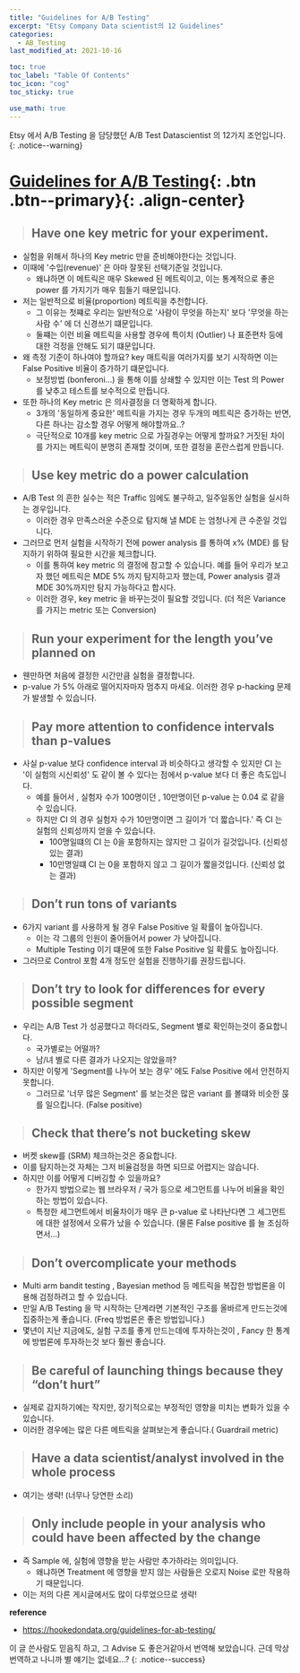 ```yaml
---
title: "Guidelines for A/B Testing"
excerpt: "Etsy Company Data scientist의 12 Guidelines"
categories:
  - AB_Testing
last_modified_at: 2021-10-16

toc: true
toc_label: "Table Of Contents"
toc_icon: "cog"
toc_sticky: true

use_math: true
---
```


 Etsy 에서 A/B Testing 을 담당했던 A/B Test Datascientist 의 12가지 조언입니다. 
{: .notice--warning}

# [Guidelines for A/B Testing](#link){: .btn .btn--primary}{: .align-center}

> ## **Have one key metric for your experiment**.

- 실험을 위해서 하나의 Key metric 만을 준비해야한다는 것입니다. 
- 이때에 '수입(revenue)' 은 아마 잘못된 선택기준일 것입니다. 
  - 왜냐하면 이 메트릭은 매우 Skewed 된 메트릭이고, 이는 통계적으로 좋은 power 를 가지기가 매우 힘들기 때문입니다.
- 저는 일반적으로 비율(proportion) 메트릭을 추천합니다. 
  - 그 이유는 첫쨰로 우리는 일반적으로 '사람이 무엇을 하는지' 보다 '무엇을 하는 사람 수' 에 더 신경쓰기 떄문입니다.
  - 둘쨰는 이런 비율 메트릭을 사용할 경우에 특이치 (Outlier) 나 표준편차 등에 대한 걱정을 안해도 되기 떄문입니다.
- 왜 측정 기준이 하나여야 할까요? key 매트릭을 여러가지를 보기 시작하면 이는 False Positive 비율이 증가하기 떄문입니다. 
  - 보정방법 (bonferoni...) 을 통해 이를 상쇄할 수 있지만 이는 Test 의 Power 를 낮추고 테스트를 보수적으로 만듭니다. 
- 또한 하나의 Key metric 은 의사결정을 더 명확하게 합니다.
  - 3개의 '동일하게 중요한' 메트릭을 가지는 경우 두개의 메트릭은 증가하는 반면, 다른 하나는 감소할 경우 어떻게 해야할까요..? 
  - 극단적으로 10개를 key metric 으로 가질경우는 어떻게 할까요? 거짓된 차이를 가지는 메트릭이 분명히 존재할 것이며, 또한 결정을 혼란스럽게 만듭니다.

> ## Use key metric do a power calculation

- A/B Test 의 흔한 실수는 적은 Traffic 임에도 불구하고, 일주일동안 실험을 실시하는 경우입니다. 
  -  이러한 경우 만족스러운 수준으로 탐지해 낼 MDE 는 엄청나게 큰 수준일 것입니다.
- 그러므로 먼저 실험을 시작하기 전에 power analysis 를 통하여 x% (MDE) 를 탐지하기 위하여 필요한 시간을 체크합니다. 
  - 이를 통하여 key metric 의 결정에 참고할 수 있습니다. 예를 들어 우리가 보고자 했던 메트릭은 MDE 5% 까지 탐지하고자 했는데, Power analysis 결과 MDE 30%까지만 탐지 가능하다고 합시다. 
  - 이러한 경우, key metric 을 바꾸는것이 필요할 것입니다. (더 적은 Variance 를 가지는 metric 또는 Conversion)

> ## Run your experiment for the length you’ve planned on

-  웬만하면 처음에 결정한 시간만큼 실험을 결정합니다. 
  - p-value 가 5% 아래로 떨어지자마자 멈추지 마세요. 이러한 경우 p-hacking 문제가 발생할 수 있습니다.

> ## Pay more attention to confidence intervals than p-values

- 사실 p-value 보다 confidence interval 과 비슷하다고 생각할 수 있지만 CI 는 '이 실험의 시신뢰성' 도 같이 볼 수 있다는 점에서 p-value 보다 더 좋은 측도입니다.
  - 예를 들어서 , 실험자 수가 100명이던 , 10만명이던 p-value 는 0.04 로 같을 수 있습니다. 
  - 하지만 CI 의 경우 실험자 수가 10만명이면 그 길이가 '더 짧습니다.' 즉 CI 는 실험의 신뢰성까지 얻을 수 있습니다. 
    - 100명일떄의 CI 는 0을 포함하지는 않지만 그 길이가 길것입니다. (신뢰성 있는 결과)
    - 10만명일떄 CI 는 0을 포함하지 않고 그 길이가 짧을것입니다. (신뢰성 없는 결과)

> ## **Don’t run tons of variants**

- 6가지 variant 를 사용하게 될 경우 False Positive 일 확률이 높아집니다.
  - 이는 각 그룹의 인원이 줄어들어서 power 가 낮아집니다.
  -  Multiple Testing 이기 떄문에 또한 False Positive 일 확률도 높아집니다. 
- 그러므로 Control 포함 4개 정도만 실험을 진행하기를 권장드립니다. 

> ## **Don’t try to look for differences for every possible segment**

- 우리는 A/B Test 가 성공했다고 하더라도, Segment 별로 확인하는것이 중요합니다. 
  - 국가별로는 어떨까? 
  - 남/녀 별로 다른 결과가 나오지는 않았을까? 
- 하지만 이렇게 'Segment를 나누어 보는 경우' 에도 False Positive 에서 안전하지 못합니다. 
  - 그러므로 '너무 많은 Segment' 를 보는것은 많은 variant 를 볼떄와 비슷한 묹를 일으킵니다. (False positive)

> ## **Check that there’s not bucketing skew**

- 버켓 skew를 (SRM)  체크하는것은 중요합니다. 
- 이를 탐지하는것 자체는 그저 비율검정을 하면 되므로 어렵지는 않습니다.
- 하지만 이를 어떻게 디버깅할 수 있을까요? 
  - 한가지 방법으로는 웹 브라우저 / 국가 등으로 세그먼트를 나누어 비율을 확인하는 방법이 있습니다. 
  - 특정한 세그먼트에서 비율차이가 매우 큰 p-value 로 나타난다면 그 세그먼트에 대한 설정에서 오류가 났을 수 있습니다. (물론 False positive 를 늘 조심하면서...)

> ## **Don’t overcomplicate your methods**

- Multi arm bandit testing , Bayesian method 등 메트릭을 복잡한 방법론을 이용해 검정하려고 할 수 있습니다.
- 만일 A/B Testing 을 막 시작하는 단계라면 기본적인 구조를 올바르게 만드는것에 집중하는게 좋습니다. (Freq 방법론은 좋은 방법입니다.) 
- 몇년이 지난 지금에도, 실험 구조를 좋게 만드는데에 투자하는것이 , Fancy 한 통계에 방법론에 투자하는것 보다 훨씬 좋습니다.

> ## **Be careful of launching things because they “don’t hurt”**

- 실제로 감지하기에는 작지만, 장기적으로는 부정적인 영향을 미치는 변화가 있을 수 있습니다. 
- 이러한 경우에는 많은 다른 메트릭을 살펴보는게 좋습니다.( Guardrail metric)

> ## **Have a data scientist/analyst involved in the whole process**

- 여기는 생략! (너무나 당연한 소리)

> ## **Only include people in your analysis who could have been affected by the change**

- 즉 Sample 에, 실험에 영향을 받는 사람만 추가하라는 의미입니다.
  - 왜냐하면 Treatment 에 영향을 받지 않는 사람들은 오로지 Noise 로만 작용하기 때문입니다.
- 이는 저의 다른 게시글에서도 많이 다루었으므로 생략! 

**reference**

- <https://hookedondata.org/guidelines-for-ab-testing/>

 이 글 쓴사람도 믿음직 하고, 그 Advise 도 좋은거같아서 번역해 보았습니다. 근데 막상 번역하고 나니까 별 얘기는 없네요...?
{: .notice--success}

